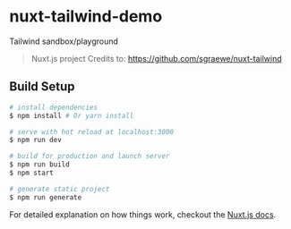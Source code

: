 # nuxt-tailwind-demo
Tailwind sandbox/playground

> Nuxt.js project
> Credits to: https://github.com/sgraewe/nuxt-tailwind

## Build Setup

``` bash
# install dependencies
$ npm install # Or yarn install

# serve with hot reload at localhost:3000
$ npm run dev

# build for production and launch server
$ npm run build
$ npm start

# generate static project
$ npm run generate
```

For detailed explanation on how things work, checkout the [Nuxt.js docs](https://github.com/nuxt/nuxt.js).
